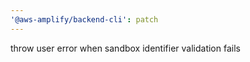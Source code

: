```yaml
---
'@aws-amplify/backend-cli': patch
---
```


throw user error when sandbox identifier validation fails
